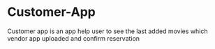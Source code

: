 # Customer-App
Customer app is an app help user to see the last added movies which vendor app uploaded and confirm reservation 
